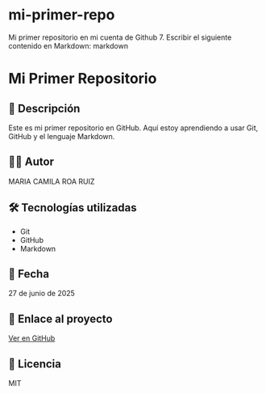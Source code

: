 # mi-primer-repo
Mi primer repositorio en mi cuenta de Github
7. Escribir el siguiente contenido en Markdown:
markdown
# Mi Primer Repositorio

## 📌 Descripción
Este es mi primer repositorio en GitHub. Aquí estoy aprendiendo a usar Git, GitHub y el lenguaje Markdown.

## 👨‍💻 Autor
MARIA CAMILA ROA RUIZ

## 🛠 Tecnologías utilizadas
- Git
- GitHub
- Markdown

## 📅 Fecha
27 de junio de 2025

## 🔗 Enlace al proyecto
[Ver en GitHub](https://github.com/usuario/mi-primer-repo)

## 📝 Licencia
MIT
